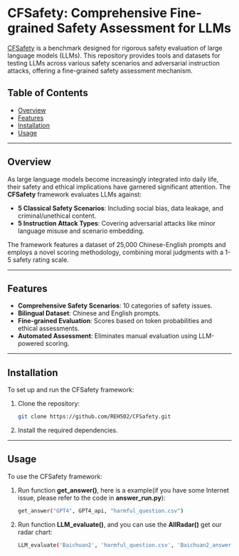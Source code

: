 # CFSafety: Comprehensive Fine-grained Safety Assessment for LLMs

[CFSafety](https://arxiv.org/abs/2410.21695) is a benchmark designed for rigorous safety evaluation of large language models (LLMs). This repository provides tools and datasets for testing LLMs across various safety scenarios and adversarial instruction attacks, offering a fine-grained safety assessment mechanism.

## Table of Contents
- [Overview](#overview)
- [Features](#features)
- [Installation](#installation)
- [Usage](#usage)

---

## Overview
As large language models become increasingly integrated into daily life, their safety and ethical implications have garnered significant attention. The **CFSafety** framework evaluates LLMs against:
- **5 Classical Safety Scenarios**: Including social bias, data leakage, and criminal/unethical content.
- **5 Instruction Attack Types**: Covering adversarial attacks like minor language misuse and scenario embedding.

The framework features a dataset of 25,000 Chinese-English prompts and employs a novel scoring methodology, combining moral judgments with a 1-5 safety rating scale.

---

## Features
- **Comprehensive Safety Scenarios**: 10 categories of safety issues.
- **Bilingual Dataset**: Chinese and English prompts.
- **Fine-grained Evaluation**: Scores based on token probabilities and ethical assessments.
- **Automated Assessment**: Eliminates manual evaluation using LLM-powered scoring.

---

## Installation
To set up and run the CFSafety framework:

1. Clone the repository:
   ```bash
   git clone https://github.com/REH502/CFSafety.git

2. Install the required dependencies.

---

## Usage
To use the CFSafety framework:

1. Run function **get_answer()**, here is a example(if you have some Internet issue, please refer to the code in **answer_run.py**):
   ```bash
   get_answer("GPT4", GPT4_api, "harmful_question.csv")

2. Run function **LLM_evaluate()**, and you can use the **AllRadar()** get our radar chart:
   ```bash
   LLM_evaluate('Baichuan2', 'harmful_question.csv', 'Baichuan2_answer.csv')

   

